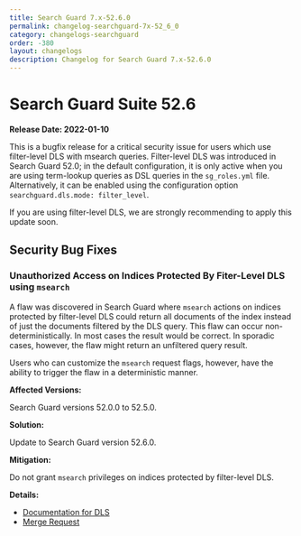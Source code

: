 ```yaml
---
title: Search Guard 7.x-52.6.0
permalink: changelog-searchguard-7x-52_6_0
category: changelogs-searchguard
order: -380
layout: changelogs
description: Changelog for Search Guard 7.x-52.6.0
---
```


<!--- Copyright 2021 floragunn GmbH -->

# Search Guard Suite 52.6

**Release Date: 2022-01-10**

This is a bugfix release for a critical security issue for users which use filter-level DLS with msearch queries. Filter-level DLS was introduced in Search Guard 52.0; in the default configuration, it is only active when you are using term-lookup queries as DSL queries in the `sg_roles.yml` file. Alternatively, it can be enabled using the configuration option `searchguard.dls.mode: filter_level`. 

If you are using filter-level DLS, we are strongly recommending to apply this update soon.

## Security Bug Fixes

### Unauthorized Access on Indices Protected By Fiter-Level DLS using `msearch`

A flaw was discovered in Search Guard where `msearch` actions on indices protected by filter-level DLS could return all documents of the index instead of just the documents filtered by the DLS query. This flaw can occur non-deterministically. In most cases the result would be correct. In sporadic cases, however, the flaw might return an unfiltered query result.

Users who can customize the `msearch` request flags, however, have the ability to trigger the flaw in a deterministic manner.

**Affected Versions:**

Search Guard versions 52.0.0 to 52.5.0.

**Solution:**

Update to Search Guard version 52.6.0.

**Mitigation:** 

Do not grant `msearch` privileges on indices protected by filter-level DLS.

**Details:** 

- [Documentation for DLS](https://docs.search-guard.com/latest/document-level-security)
- [Merge Request](https://git.floragunn.com/search-guard/search-guard-suite-enterprise/-/merge_requests/150)
